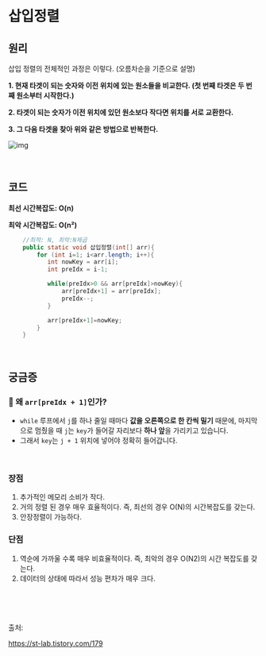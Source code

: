 
# 삽입정렬

## 원리

삽입 정렬의 전체적인 과정은 이렇다. (오름차순을 기준으로 설명)

**1. 현재 타겟이 되는 숫자와 이전 위치에 있는 원소들을 비교한다. (첫 번째 타겟은 두 번째 원소부터 시작한다.)**

**2. 타겟이 되는 숫자가 이전 위치에 있던 원소보다 작다면 위치를 서로 교환한다.**

**3. 그 다음 타겟을 찾아 위와 같은 방법으로 반복한다.** 

![img](https://blog.kakaocdn.net/dna/KRty3/btqOKXNAGUh/AAAAAAAAAAAAAAAAAAAAAOGmFao3hg6ToNcmGJyR7arhdCuHrYgmvu2Xw8RjuUxF/img.png?credential=yqXZFxpELC7KVnFOS48ylbz2pIh7yKj8&expires=1759244399&allow_ip=&allow_referer=&signature=8woC4TbYc93hst9zQjpwyCCrF0M%3D)

<br>

## 코드

**최선 시간복잡도: O(n)**

**최악 시간복잡도: O(n²)**

```java
    //최적: N, 최악:N제곱
    public static void 삽입정렬(int[] arr){
        for (int i=1; i<arr.length; i++){
           int nowKey = arr[i];
           int preIdx = i-1;

           while(preIdx>0 && arr[preIdx]>nowKey){
               arr[preIdx+1] = arr[preIdx];
               preIdx--;
           }

           arr[preIdx+1]=nowKey;
        }
    }
```

<br>

## 궁금증

### 🔹 왜 `arr[preIdx + 1]`인가?

- `while` 루프에서 `j`를 하나 줄일 때마다 **값을 오른쪽으로 한 칸씩 밀기** 때문에, 마지막으로 멈췄을 때 `j`는 `key`가 들어갈 자리보다 **하나 앞**을 가리키고 있습니다.
- 그래서 `key`는 `j + 1` 위치에 넣어야 정확히 들어갑니다.

<br>



### **장점**

1. 추가적인 메모리 소비가 작다.
2. 거의 정렬 된 경우 매우 효율적이다. 즉, 최선의 경우 O(N)의 시간복잡도를 갖는다.
3. 안장정렬이 가능하다.



### **단점**

1. 역순에 가까울 수록 매우 비효율적이다. 즉, 최악의 경우 O(N2)의 시간 복잡도를 갖는다.
2. 데이터의 상태에 따라서 성능 편차가 매우 크다. 

<br><br><br>









출처:

https://st-lab.tistory.com/179
